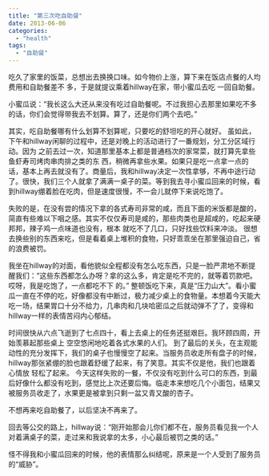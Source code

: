 ```yaml
---
title: "第三次吃自助餐"
date: 2013-06-06
categories: 
  - "health"
tags: 
  - "自助餐"
---
```


吃久了家里的饭菜，总想出去换换口味。如今物价上涨，算下来在饭店点餐的人均费用和自助餐差不 多，于是就提议乘着hillway在家，带小蜜瓜去吃 一回自助餐。

小蜜瓜说：“我长这么大还从来没有吃过自助餐呢。不过我担心去那里如果吃不多的话，你们会觉得带我去不划算。算了，还是你们两个去吧。”

其实，吃自助餐哪有什么划算不划算呢，只要吃的舒坦吃的开心就好。 虽如此，下午和hillway闲聊的过程中，还是对晚上的活动进行了一番规划，分工分区域行动。因为 之前去过一次，知道那里基本上都是普通档次的家常菜，就打算先拿些鱼虾寿司烤肉串肉排之类的东 西，稍微再拿些水果。如果只是吃一点拿一点的话，基本上再去就没有了。商量后，我和hillway决定一次性拿够，不再中途行动了。很快，我们三个人就拿了满满一桌子的菜。等到我去寻小蜜瓜回来的时候，看到hillway绷着脸在吃肉，但是速度很慢，不一会儿就停下来说吃饱了。

失败的是，在没有尝的情况下拿的各式寿司非常的咸，而且下面的米饭都是酸的，简直有些难以下咽之感。其实不仅仅寿司是咸的，那些肉类也是超咸的，吃起来硬邦邦，辣子鸡一点味道也没有，根本 就吃不了几口，只好找些饮料来冲淡。 很想去换些别的东西来吃，但是看着桌上堆积的食物，只好乖乖坐在那里强迫自己，省的浪费被罚。

我坐在hillway的对面，看他貌似全程都没有怎么吃东西，只是一脸严肃地不断提醒我们：“这些东西都怎么办呀？拿的这么多，肯定是吃不完的，就等着罚款吧。哎呀，我是吃饱了，一点都吃不下 的。” 整顿饭吃下来，真是“压力山大”。看小蜜瓜一直在不停的吃，好像都没有中断过，极力减少桌上的食物量。本想着今天能大吃一场，结果胃口十分不给力，几串肉和几块哈密瓜之后就动弹不了了，变得和hillway一样的表情苦闷内心郁结。

时间很快从六点飞逝到了七点四十，看上去桌上的任务还挺艰巨。我环顾四周，开始羡慕起那些桌上 空空悠闲地吃着各式水果的人们。 到了最后的关头，在主观能动性的充分发挥下，我们的桌子也慢慢空了起来。当服务员收走所有盘子的时候，hillway那张紧绷的脸也跟着舒缓了起来，有了笑意。其实不仅是他，我们也跟着心情放 轻松了起来。 今天这样失败的一餐，不仅没有吃到什么可口的东西，到最后好像什么都没有吃到，感觉比上次还要后悔。临走本来想吃几个小面包，结果又被服务员收走了，水果更是被拿到只剩一盆又青又酸的杏子。

不想再来吃自助餐了，以后坚决不再来了。

回去等公交的路上，hillway说：“刚开始那会儿你们都不在，服务员看见我一个人对着满桌子的菜，走过来和我说拿的太多，小心最后被罚之类的话。”

怪不得我和小蜜瓜回来的时候，他的表情那么纠结呢，原来是一个人受到了服务员的“威胁”。
